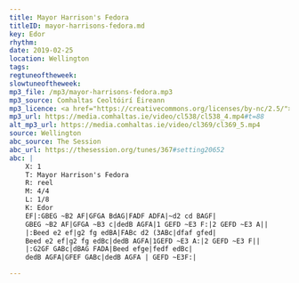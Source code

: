 ```yaml
---
title: Mayor Harrison's Fedora
titleID: mayor-harrisons-fedora.md
key: Edor
rhythm:
date: 2019-02-25
location: Wellington
tags:
regtuneoftheweek:
slowtuneoftheweek:
mp3_file: /mp3/mayor-harrisons-fedora.mp3
mp3_source: Comhaltas Ceoltóirí Éireann
mp3_licence: <a href="https://creativecommons.org/licenses/by-nc/2.5/">CC-BY-NC-2.5</a>
mp3_url: https://media.comhaltas.ie/video/cl538/cl538_4.mp4#t=88
alt_mp3_url: https://media.comhaltas.ie/video/cl369/cl369_5.mp4
source: Wellington
abc_source: The Session
abc_url: https://thesession.org/tunes/367#setting20652
abc: |
    X: 1
    T: Mayor Harrison's Fedora
    R: reel
    M: 4/4
    L: 1/8
    K: Edor
    EF|:GBEG ~B2 AF|GFGA BdAG|FADF ADFA|~d2 cd BAGF|
    GBEG ~B2 AF|GFGA ~B3 c|dedB AGFA|1 GEFD ~E3 F:|2 GEFD ~E3 A||
    |:Beed e2 ef|g2 fg edBA|FABc d2 (3ABc|dfaf gfed|
    Beed e2 ef|g2 fg edBc|dedB AGFA|1GEFD ~E3 A:|2 GEFD ~E3 F||
    |:G2GF GABc|dBAG FADA|Beed efge|fedf edBc|
    dedB AGFA|GFEF GABc|dedB AGFA | GEFD ~E3F:|

---
```

